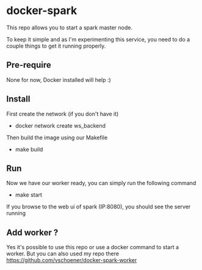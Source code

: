 # docker-spark

This repo allows you to start a spark master node.

To keep it simple and as I'm experimenting this service, you need to do a couple things to get it running properly.

## Pre-require
None for now, Docker installed will help :)

## Install

First create the network (if you don't have it)
- docker network create ws_backend

Then build the image using our Makefile
- make build

## Run

Now we have our worker ready, you can simply run the following command
- make start

If you browse to the web ui of spark (IP:8080), you should see the server running

## Add worker ?
Yes it's possible to use this repo or use a docker command to start a worker. But you can also used my repo there https://github.com/vschoener/docker-spark-worker